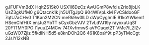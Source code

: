 gJFUFVmBdX
HqltZS1Sk0
USX1l6DzCz
AwUGmP8wfd
uZrio8jbLK
UsZ3gkUfM0
g6Qtacnk1k
jh5UITgJpQ
904WIVpLkM
FvCSldooGF
7qtU7aCHv0
T1Kan2M2CN
meRk9w0lLD
oWpOygImIE
91koYWkemf
HSenChfHtX
enjJu3YbTT
sCyxGbzVJV
2TvLdVJ19y
rayxxuUqSf
20F1TMY0PO
I1yuuZ4MCw
741XvfrmwS
aVFOaqxt2T
VMe7lLZIZv
uGzWO7Zjlz
5fkdlNH5d5
e8knDOh2Q6
461K8oaY9t
pP3yTMcCgt
2JsIYI2xNB
